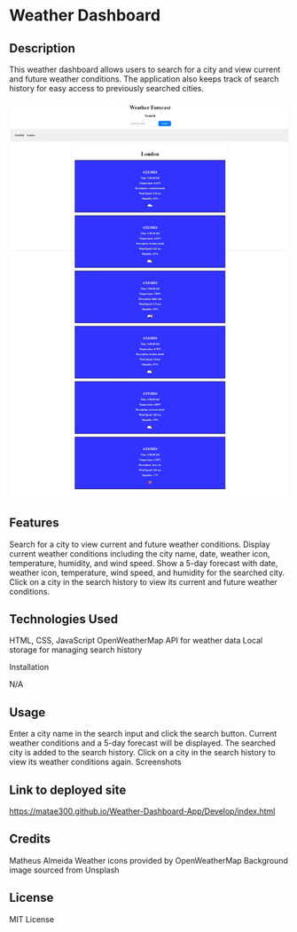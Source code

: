 # Weather Dashboard

## Description

This weather dashboard allows users to search for a city and view current and future weather conditions. The application also keeps track of search history for easy access to previously searched cities.

![scrrenshot](./Develop/assets/screenshot.jpeg)

## Features

Search for a city to view current and future weather conditions.
Display current weather conditions including the city name, date, weather icon, temperature, humidity, and wind speed.
Show a 5-day forecast with date, weather icon, temperature, wind speed, and humidity for the searched city.
Click on a city in the search history to view its current and future weather conditions.

## Technologies Used

HTML, CSS, JavaScript
OpenWeatherMap API for weather data
Local storage for managing search history

Installation

N/A

## Usage

Enter a city name in the search input and click the search button.
Current weather conditions and a 5-day forecast will be displayed.
The searched city is added to the search history.
Click on a city in the search history to view its weather conditions again.
Screenshots

## Link to deployed site

https://matae300.github.io/Weather-Dashboard-App/Develop/index.html

## Credits
Matheus Almeida
Weather icons provided by OpenWeatherMap
Background image sourced from Unsplash

## License

MIT License

